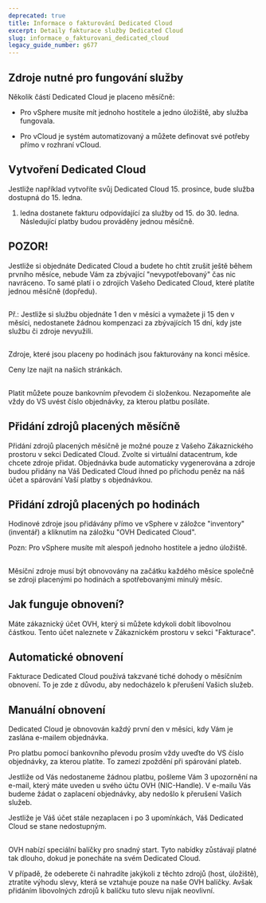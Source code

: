 ```yaml
---
deprecated: true
title: Informace o fakturování Dedicated Cloud
excerpt: Detaily fakturace služby Dedicated Cloud
slug: informace_o_fakturovani_dedicated_cloud
legacy_guide_number: g677
---
```



## 


## Zdroje nutné pro fungování služby
Několik částí Dedicated Cloud je placeno měsíčně:


- Pro vSphere musíte mít jednoho hostitele a jedno úložiště, aby služba fungovala.

- Pro vCloud je systém automatizovaný a můžete definovat své potřeby přímo v rozhraní vCloud.




## Vytvoření Dedicated Cloud
Jestliže například vytvoříte svůj Dedicated Cloud 15. prosince, bude služba dostupná do 15. ledna.

1. ledna dostanete fakturu odpovídající za služby od 15. do 30. ledna. Následující platby budou prováděny jednou měsíčně.

## POZOR!
Jestliže si objednáte Dedicated Cloud a budete ho chtít zrušit ještě během prvního měsíce, nebude Vám za zbývající "nevypotřebovaný" čas nic navráceno. 
To samé platí i o zdrojích Vašeho Dedicated Cloud, které platíte jednou měsíčně (dopředu).


## 
Př.: Jestliže si službu objednáte 1 den v měsíci a vymažete ji 15 den v měsíci, nedostanete žádnou kompenzaci za zbývajících 15 dní, kdy jste službu či zdroje nevyužili.


## 
Zdroje, které jsou placeny po hodinách jsou fakturovány na konci měsíce.

Ceny lze najít na našich stránkách.


## 
Platit můžete pouze bankovním převodem či složenkou. Nezapomeňte ale vždy do VS uvést číslo objednávky, za kterou platbu posíláte.


## Přidání zdrojů placených měsíčně
Přidání zdrojů placených měsíčně je možné pouze z Vašeho Zákaznického prostoru v sekci Dedicated Cloud.
Zvolte si virtuální datacentrum, kde chcete zdroje přidat. Objednávka bude automaticky vygenerována a zdroje budou přidány na Váš Dedicated Cloud ihned po příchodu peněz na náš účet a spárování Vaší platby s objednávkou.


## Přidání zdrojů placených po hodinách
Hodinové zdroje jsou přidávány přímo ve vSphere v záložce "inventory" (inventář) a kliknutím na záložku "OVH Dedicated Cloud".

Pozn: Pro vSphere musíte mít alespoň jednoho hostitele a jedno úložiště.


## 
Měsíční zdroje musí být obnovovány na začátku každého měsíce společně se zdroji placenými po hodinách a spotřebovanými minulý měsíc.


## Jak funguje obnovení?
Máte zákaznický účet OVH, který si můžete kdykoli dobít libovolnou částkou.
Tento účet naleznete v Zákaznickém prostoru v sekci "Fakturace".


## Automatické obnovení
Fakturace Dedicated Cloud používá takzvané tiché dohody o měsíčním obnovení. To je zde z důvodu, aby nedocházelo k přerušení Vašich služeb.


## Manuální obnovení
Dedicated Cloud je obnovován každý první den v měsíci, kdy Vám je zaslána e-mailem objednávka.

Pro platbu pomocí bankovního převodu prosím vždy uveďte do VS číslo objednávky, za kterou platíte. To zamezí zpoždění při spárování plateb.

Jestliže od Vás nedostaneme žádnou platbu, pošleme Vám 3 upozornění na e-mail, který máte uveden u svého účtu OVH (NIC-Handle). V e-mailu Vás budeme žádat o zaplacení objednávky, aby nedošlo k přerušení Vašich služeb.

Jestliže je Váš účet stále nezaplacen i po 3 upomínkách, Váš Dedicated Cloud se stane nedostupným.


## 
OVH nabízí speciální balíčky pro snadný start.
Tyto nabídky zůstávají platné tak dlouho, dokud je ponecháte na svém Dedicated Cloud.

V případě, že odeberete či nahradíte jakýkoli z těchto zdrojů (host, úložiště), ztratíte výhodu slevy, která se vztahuje pouze na naše OVH balíčky. Avšak přidáním libovolných zdrojů k balíčku tuto slevu nijak neovlivní.

